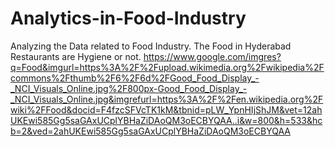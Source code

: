 # Analytics-in-Food-Industry
Analyzing the Data related to Food Industry. The Food in Hyderabad Restaurants are Hygiene or not.
https://www.google.com/imgres?q=Food&imgurl=https%3A%2F%2Fupload.wikimedia.org%2Fwikipedia%2Fcommons%2Fthumb%2F6%2F6d%2FGood_Food_Display_-_NCI_Visuals_Online.jpg%2F800px-Good_Food_Display_-_NCI_Visuals_Online.jpg&imgrefurl=https%3A%2F%2Fen.wikipedia.org%2Fwiki%2FFood&docid=F4fzcSFVcTK1kM&tbnid=pLW_YpnHIjShJM&vet=12ahUKEwi585Gg5saGAxUCplYBHaZiDAoQM3oECBYQAA..i&w=800&h=533&hcb=2&ved=2ahUKEwi585Gg5saGAxUCplYBHaZiDAoQM3oECBYQAA

